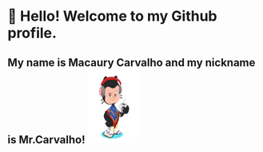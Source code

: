 # 👋 Hello! Welcome to my Github profile.
## My name is Macaury Carvalho and my nickname is Mr.Carvalho!   <img src="https://github.com/macaury/macaury/blob/main/octocat-1665545145686.png" width="100px" height="150px">


